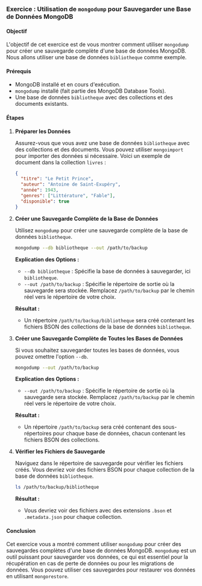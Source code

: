 ### Exercice : Utilisation de `mongodump` pour Sauvegarder une Base de Données MongoDB

#### Objectif

L'objectif de cet exercice est de vous montrer comment utiliser `mongodump` pour créer une sauvegarde complète d'une base de données MongoDB. Nous allons utiliser une base de données `bibliotheque` comme exemple.

#### Prérequis

- MongoDB installé et en cours d'exécution.
- `mongodump` installé (fait partie des MongoDB Database Tools).
- Une base de données `bibliotheque` avec des collections et des documents existants.

#### Étapes

1. **Préparer les Données**

   Assurez-vous que vous avez une base de données `bibliotheque` avec des collections et des documents. Vous pouvez utiliser `mongoimport` pour importer des données si nécessaire. Voici un exemple de document dans la collection `livres` :

   ```json
   {
     "titre": "Le Petit Prince",
     "auteur": "Antoine de Saint-Exupéry",
     "année": 1943,
     "genres": ["Littérature", "Fable"],
     "disponible": true
   }
   ```

2. **Créer une Sauvegarde Complète de la Base de Données**

   Utilisez `mongodump` pour créer une sauvegarde complète de la base de données `bibliotheque`.

   ```sh
   mongodump --db bibliotheque --out /path/to/backup
   ```

   **Explication des Options :**
   - `--db bibliotheque` : Spécifie la base de données à sauvegarder, ici `bibliotheque`.
   - `--out /path/to/backup` : Spécifie le répertoire de sortie où la sauvegarde sera stockée. Remplacez `/path/to/backup` par le chemin réel vers le répertoire de votre choix.

   **Résultat :**
   - Un répertoire `/path/to/backup/bibliotheque` sera créé contenant les fichiers BSON des collections de la base de données `bibliotheque`.

3. **Créer une Sauvegarde Complète de Toutes les Bases de Données**

   Si vous souhaitez sauvegarder toutes les bases de données, vous pouvez omettre l'option `--db`.

   ```sh
   mongodump --out /path/to/backup
   ```

   **Explication des Options :**
   - `--out /path/to/backup` : Spécifie le répertoire de sortie où la sauvegarde sera stockée. Remplacez `/path/to/backup` par le chemin réel vers le répertoire de votre choix.

   **Résultat :**
   - Un répertoire `/path/to/backup` sera créé contenant des sous-répertoires pour chaque base de données, chacun contenant les fichiers BSON des collections.

4. **Vérifier les Fichiers de Sauvegarde**

   Naviguez dans le répertoire de sauvegarde pour vérifier les fichiers créés. Vous devriez voir des fichiers BSON pour chaque collection de la base de données `bibliotheque`.

   ```sh
   ls /path/to/backup/bibliotheque
   ```

   **Résultat :**
   - Vous devriez voir des fichiers avec des extensions `.bson` et `.metadata.json` pour chaque collection.

#### Conclusion

Cet exercice vous a montré comment utiliser `mongodump` pour créer des sauvegardes complètes d'une base de données MongoDB. `mongodump` est un outil puissant pour sauvegarder vos données, ce qui est essentiel pour la récupération en cas de perte de données ou pour les migrations de données. Vous pouvez utiliser ces sauvegardes pour restaurer vos données en utilisant `mongorestore`.